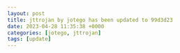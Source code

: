 ```yaml
---
layout: post
title: jttrojan by jotego has been updated to 99d3d23
date: 2023-04-28 11:35:38 +0000
categories: [jotego, jttrojan]
tags: [update]
---
```


